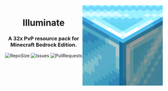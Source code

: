 <img src="https://raw.githubusercontent.com/IlluminatePack/Illuminate-Bedrock/main/pack_icon.png" alt="IlluminatePack" align="right" height="256px">
<div align="center">
  <h1>Illuminate</h1>
  <h3>A 32x PvP resource pack for Minecraft Bedrock Edition.</h3>

![RepoSize](https://img.shields.io/github/repo-size/IlluminatePack/Illuminate-Bedrock)
![Issues](https://img.shields.io/github/issues/IlluminatePack/Illuminate-Bedrock)
![PullRequests](https://img.shields.io/github/issues-pr/IlluminatePack/Illuminate-Bedrock)
</div>